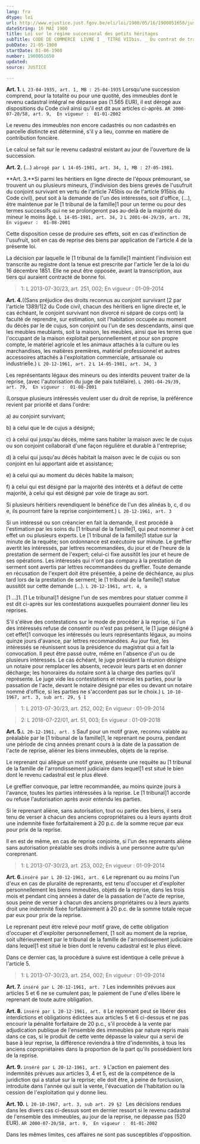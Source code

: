 ```yaml
---
lang: fra
dtype: loi
url: http://www.ejustice.just.fgov.be/eli/loi/1900/05/16/1900051650/justel
dateString: 16 MAI 1900
title: Loi sur le régime successoral des petits héritages
subTitle: CODE DE COMMERCE  LIVRE I _ TITRE VIIbis. _ Du contrat de transport.
pubDate: 21-05-1900
startDate: 01-06-1900
number: 1900051650
updated: 
source: JUSTICE

---
```

**Art. 1.** `L 23-04-1935, art. 1, MB : 25-04-1935` Lorsqu'une succession comprend, pour la totalité ou pour une quotité, des immeubles dont le revenu cadastral intégral ne dépasse pas (1.565 EUR), il est dérogé aux dispositions du Code civil ainsi qu'il est dit aux articles ci-après. `AR 2000-07-20/58, art. 9,  En vigueur :  01-01-2002`

Le revenu des immeubles non encore cadastrés ou non cadastrés en parcelle distincte est déterminé, s'il y a lieu, comme en matière de contribution foncière.

Le calcul se fait sur le revenu cadastral existant au jour de l'ouverture de la succession.


**Art. 2.** (...) `abrogé par L 14-05-1981, art. 34, 1, MB : 27-05-1981`.


**Art. 3.**Si parmi les héritiers en ligne directe de l'époux prémourant, se trouvent un ou plusieurs mineurs, (l'indivision des biens grevés de l'usufruit du conjoint survivant en vertu de l'article 745bis ou de l'article 915bis du Code civil), peut soit à la demande de l'un des intéressés, soit d'office, (...), être maintenue par le [1 tribunal de la famille]1 pour un terme ou pour des termes successifs qui ne se prolongeront pas au-delà de la majorité du mineur le moins âgé. `L 14-05-1981, art. 34, 2` `L 2001-04-29/39, art. 78,  En vigueur :  01-08-2001`

Cette disposition cesse de produire ses effets, soit en cas d'extinction de l'usufruit, soit en cas de reprise des biens par application de l'article 4 de la présente loi.

La décision par laquelle le [1 tribunal de la famille]1 maintient l'indivision est transcrite au registre dont la tenue est prescrite par l'article 1er de la loi du 16 décembre 1851. Elle ne peut être opposée, avant la transcription, aux tiers qui auraient contracté de bonne foi.

> 1: L 2013-07-30/23, art. 251, 002; En vigueur : 01-09-2014



**Art. 4.**((Sans préjudice des droits reconnus au conjoint survivant [2 par l'article 1389/1]2 du Code civil, chacun des héritiers en ligne directe et, le cas échéant, le conjoint survivant non divorcé ni séparé de corps ont) la faculté de reprendre, sur estimation, soit l'habitation occupée au moment du décès par le de cujus, son conjoint ou l'un de ses descendants, ainsi que les meubles meublants, soit la maison, les meubles, ainsi que les terres que l'occupant de la maison exploitait personnellement et pour son propre compte, le matériel agricole et les animaux attachés à la culture ou les marchandises, les matières premières, matériel professionnel et autres accessoires attachés à l'exploitation commerciale, artisanale ou industrielle.) `L 20-12-1961, art. 2` `L 14-05-1981, art. 34, 3`

Les représentants légaux des mineurs ou des interdits peuvent traiter de la reprise, (avec l'autorisation du juge de paix tutélaire). `L 2001-04-29/39, art. 79,  En vigueur :  01-08-2001`

(Lorsque plusieurs intéressés veulent user du droit de reprise, la préférence revient par priorité et dans l'ordre:

a) au conjoint survivant;

b) à celui que le de cujus a désigné;

c) à celui qui jusqu'au décès, même sans habiter la maison avec le de cujus ou son conjoint collaborait d'une façon régulière et durable à l'entreprise;

d) à celui qui jusqu'au décès habitait la maison avec le de cujus ou son conjoint en lui apportant aide et assistance;

e) à celui qui au moment du décès habite la maison;

f) à celui qui est désigné par la majorité des intérêts et à défaut de cette majorité, à celui qui est désigné par voie de tirage au sort.

Si plusieurs héritiers revendiquent le bénéfice de l'un des alinéas b, c, d ou e, ils pourront faire la reprise conjointement.) `L 20-12-1961, art. 3`

Si un intéressé ou son créancier en fait la demande, il est procédé à l'estimation par les soins du [1 tribunal de la famille]1, qui peut nommer à cet effet un ou plusieurs experts. Le [1 tribunal de la famille]1 statue sur la minute de la requête; son ordonnance est exécutoire sur minute. Le greffier avertit les intéressés, par lettres recommandées, du jour et de l'heure de la prestation de serment de l'expert; celui-ci fixe aussitôt les jour et heure de ses opérations. Les intéressés qui n'ont pas comparu à la prestation de serment sont avertis par lettres recommandées du greffier. Toute demande en récusation de l'expert doit être présentée, à peine de déchéance, au plus tard lors de la prestation de serment; le [1 tribunal de la famille]1 statue aussitôt sur cette demande (...). `L 20-12-1961, art. 4, a`

[1 ...]1. [1 Le tribunal]1 désigne l'un de ses membres pour statuer comme il est dit ci-après sur les contestations auxquelles pourraient donner lieu les reprises.

S'il s'élève des contestations sur le mode de procéder à la reprise, si l'un des intéressés refuse de consentir ou n'est pas présent, le [1 juge désigné à cet effet]1 convoque les intéressés ou leurs représentants légaux, au moins quinze jours d'avance, par lettres recommandées. Au jour fixé, les intéressés se réunissent sous la présidence du magistrat qui a fait la convocation. Il peut être passé outre, même en l'absence d'un ou de plusieurs intéressés. Le cas échéant, le juge présidant la réunion désigne un notaire pour remplacer les absents, recevoir leurs parts et en donner décharge; les honoraires du notaire sont à la charge des parties qu'il représente. Le juge vide les contestations et renvoie les parties, pour la passation de l'acte, devant le notaire désigné par elles ou devant un notaire nommé d'office, si les parties ne s'accordent pas sur le choix.) `L 10-10-1967, art. 3, sub art. 29, § 1`

> 1: L 2013-07-30/23, art. 252, 002; En vigueur : 01-09-2014


> 2: L 2018-07-22/01, art. 51, 003; En vigueur : 01-09-2018



**Art. 5.**`L 20-12-1961, art. 5` Sauf pour un motif grave, reconnu valable au préalable par le [1 tribunal de la famille]1, le reprenant ne pourra, pendant une période de cinq années prenant cours à la date de la passation de l'acte de reprise, aliéner les biens immeubles, objets de la reprise.

Le reprenant qui allègue un motif grave, présente une requête au [1 tribunal de la famille de l'arrondissement judiciaire dans lequel]1 est situé le bien dont le revenu cadastral est le plus élevé.

Le greffier convoque, par lettre recommandée, au moins quinze jours à l'avance, toutes les parties intéressées à la reprise. Le [1 tribunal]1 accorde ou refuse l'autorisation après avoir entendu les parties.

Si le reprenant aliène, sans autorisation, tout ou partie des biens, il sera tenu de verser à chacun des anciens copropriétaires ou à leurs ayants droit une indemnité fixée forfaitairement à 20 p.c. de la somme reçue par eux pour prix de la reprise.

Il en est de même, en cas de reprise conjointe, si l'un des reprenants aliène sans autorisation préalable ses droits indivis à une personne autre qu'un coreprenant.

> 1: L 2013-07-30/23, art. 253, 002; En vigueur : 01-09-2014



**Art. 6.**`inséré par L 20-12-1961, art. 6` Le reprenant ou au moins l'un d'eux en cas de pluralité de reprenants, est tenu d'occuper et d'exploiter personnellement les biens immeubles, objets de la reprise, dans les trois mois et pendant cinq années à dater de la passation de l'acte de reprise, sous peine de verser à chacun des anciens propriétaires ou à leurs ayants droit une indemnité fixée forfaitairement à 20 p.c. de la somme totale reçue par eux pour prix de la reprise.

Le reprenant peut être relevé pour motif grave, de cette obligation d'occuper et d'exploiter personnellement, [1 soit au moment de la reprise, soit ultérieurement par le tribunal de la famille de l'arrondissement judiciaire dans lequel]1 est situé le bien dont le revenu cadastral est le plus élevé.

Dans ce dernier cas, la procédure à suivre est identique à celle prévue à l'article 5.

> 1: L 2013-07-30/23, art. 254, 002; En vigueur : 01-09-2014



**Art. 7.** `inséré par L 20-12-1961, art. 7` Les indemnités prévues aux articles 5 et 6 ne se cumulent pas; le paiement de l'une d'elles libère le reprenant de toute autre obligation.


**Art. 8.** `inséré par L 20-12-1961, art. 8` Le reprenant peut se libérer des interdictions et obligations édictées aux articles 5 et 6 ci-dessus et ne pas encourir la pénalité forfaitaire de 20 p.c., s'il procède à la vente par adjudication publique de l'ensemble des immeubles par nature repris mais dans ce cas, si le produit de cette vente dépasse la valeur qui a servi de base à leur reprise, la différence reviendra à titre d'indemnités, à tous les anciens copropriétaires dans la proportion de la part qu'ils possédaient lors de la reprise.


**Art. 9.** `inséré par L 20-12-1961, art. 9` L'action en paiement des indemnités prévues aux articles 3, 4 et 5, est de la compétence de la juridiction qui a statué sur la reprise; elle doit être, à peine de forclusion, introduite dans l'année qui suit la vente, l'évacuation de l'habitation ou la cession de l'exploitation qui y donne lieu.


**Art. 10.** `L 20-10-1967, art. 3, sub art. 29 §2 ` Les décisions rendues dans les divers cas ci-dessus sont en dernier ressort si le revenu cadastral de l'ensemble des immeubles, au jour de la reprise, ne dépasse pas (520 EUR). `AR 2000-07-20/58, art. 9,  En vigueur :  01-01-2002`

Dans les mêmes limites, ces affaires ne sont pas susceptibles d'opposition.

